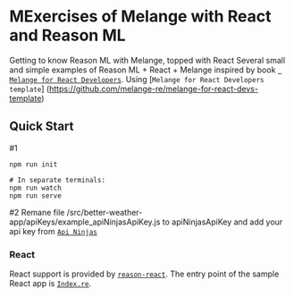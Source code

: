 # MExercises of Melange with React and Reason ML
Getting to know Reason ML with Melange, topped with React
Several small and simple examples of Reason ML + React + Melange inspired by book [` Melange for React Developers`](https://react-book.melange.re/).
Using [`Melange for React Developers template`] (https://github.com/melange-re/melange-for-react-devs-template)

## Quick Start

#1
```shell
npm run init

# In separate terminals:
npm run watch
npm run serve

```

#2
Remane file /src/better-weather-app/apiKeys/example_apiNinjasApiKey.js to apiNinjasApiKey and add your api key from [`Api Ninjas`](https://api-ninjas.com/)

### React

React support is provided by
[`reason-react`](https://github.com/reasonml/reason-react/). The entry
point of the sample React app is [`Index.re`](Index.re).




